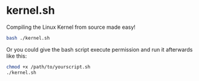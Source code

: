 # kernel.sh
Compiling the Linux Kernel from source made easy!

```bash
bash ./kernel.sh
```

Or you could give the bash script execute permission and run it afterwards like this:
```bash
chmod +x /path/to/yourscript.sh
./kernel.sh
```
